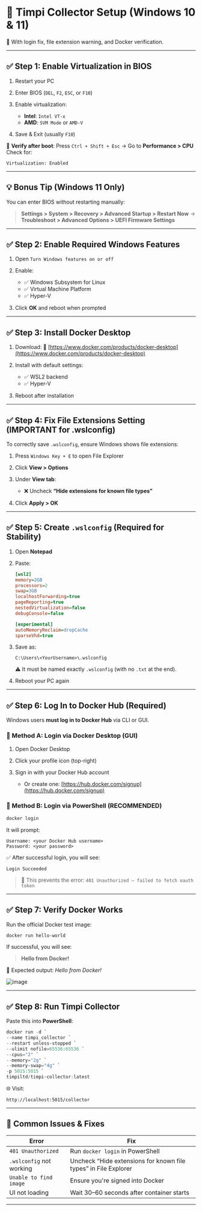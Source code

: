 # 🧊 Timpi Collector Setup (Windows 10 & 11)

🔧 With login fix, file extension warning, and Docker verification.

---

## ✅ Step 1: Enable Virtualization in BIOS

1. Restart your PC

2. Enter BIOS (`DEL`, `F2`, `ESC`, or `F10`)

3. Enable virtualization:

   * **Intel**: `Intel VT-x`
   * **AMD**: `SVM Mode` or `AMD-V`

4. Save & Exit (usually `F10`)

🧪 **Verify after boot**:
Press `Ctrl + Shift + Esc` → Go to **Performance > CPU**
Check for:

```
Virtualization: Enabled
```

---

## 💡 Bonus Tip (Windows 11 Only)

You can enter BIOS without restarting manually:

> **Settings > System > Recovery > Advanced Startup > Restart Now**
> → **Troubleshoot > Advanced Options > UEFI Firmware Settings**

---

## ✅ Step 2: Enable Required Windows Features

1. Open `Turn Windows features on or off`

2. Enable:

   * ✅ Windows Subsystem for Linux
   * ✅ Virtual Machine Platform
   * ✅ Hyper-V

3. Click **OK** and reboot when prompted

---

## ✅ Step 3: Install Docker Desktop

1. Download:
   🔗 [https://www.docker.com/products/docker-desktop](https://www.docker.com/products/docker-desktop)

2. Install with default settings:

   * ✅ WSL2 backend
   * ✅ Hyper-V

3. Reboot after installation

---

## ✅ Step 4: Fix File Extensions Setting (IMPORTANT for .wslconfig)

To correctly save `.wslconfig`, ensure Windows shows file extensions:

1. Press `Windows Key + E` to open File Explorer
2. Click **View > Options**
3. Under **View tab**:

   * ❌ Uncheck **“Hide extensions for known file types”**
4. Click **Apply > OK**

---

## ✅ Step 5: Create `.wslconfig` (Required for Stability)

1. Open **Notepad**

2. Paste:

   ```ini
   [wsl2]
   memory=2GB
   processors=2
   swap=3GB
   localhostForwarding=true
   pageReporting=true
   nestedVirtualization=false
   debugConsole=false

   [experimental]
   autoMemoryReclaim=dropCache
   sparseVhd=true
   ```

3. Save as:

   ```
   C:\Users\<YourUsername>\.wslconfig
   ```

   ⚠️ It must be named exactly `.wslconfig` (with no `.txt` at the end).

4. Reboot your PC again

---

## ✅ Step 6: Log In to Docker Hub (Required)

Windows users **must log in to Docker Hub** via CLI or GUI.

### 🧭 Method A: Login via Docker Desktop (GUI)

1. Open Docker Desktop
2. Click your profile icon (top-right)
3. Sign in with your Docker Hub account

   * Or create one: [https://hub.docker.com/signup](https://hub.docker.com/signup)

### 🧭 Method B: Login via PowerShell (RECOMMENDED)

```powershell
docker login
```

It will prompt:

```
Username: <your Docker Hub username>
Password: <your password>
```

✅ After successful login, you will see:

```
Login Succeeded
```

> 🔐 This prevents the error: `401 Unauthorized – failed to fetch oauth token`

---

## ✅ Step 7: Verify Docker Works

Run the official Docker test image:

```powershell
docker run hello-world
```

If successful, you will see:

> **Hello from Docker!**

📸 Expected output: *Hello from Docker!*

![image](https://github.com/user-attachments/assets/62aeca8f-fe3f-44c4-83e4-19920cc3ba66)


---

## ✅ Step 8: Run Timpi Collector

Paste this into **PowerShell**:

```powershell
docker run -d `
--name timpi_collector `
--restart unless-stopped `
--ulimit nofile=65536:65536 `
--cpus="2" `
--memory="2g" `
--memory-swap="4g" `
-p 5015:5015 `
timpiltd/timpi-collector:latest
```

🌐 Visit:

```
http://localhost:5015/collector
```

---

## 🧯 Common Issues & Fixes

| Error                    | Fix                                                             |
| ------------------------ | --------------------------------------------------------------- |
| `401 Unauthorized`       | Run `docker login` in PowerShell                                |
| `.wslconfig` not working | Uncheck “Hide extensions for known file types” in File Explorer |
| `Unable to find image`   | Ensure you're signed into Docker                                |
| UI not loading           | Wait 30–60 seconds after container starts                       |

---
